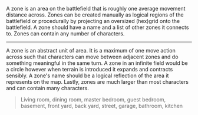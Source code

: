 A zone is an area on the battlefield that is roughly one average movement distance across. Zones can be created manually as logical regions of the battlefield or procedurally by projecting an oversized (hex)grid onto the battlefield. A zone should have a name and a list of other zones it connects to. Zones can contain any number of characters.

---

A zone is an abstract unit of area. It is a maximum of one move action across such that characters can move between adjacent zones and do something meaningful in the same turn. A zone in an infinite field would be a circle however when terrain is introduced it expands and contracts sensibly. A zone's name should be a logical reflection of the area it represents on the map. Lastly, zones are much larger than most characters and can contain many characters.

> Living room, dining room, master bedroom, guest bedroom, basement, front yard, back yard, street, garage, bathroom, kitchen

